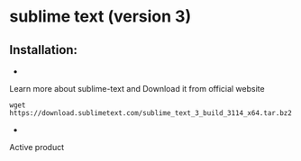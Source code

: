 
# sublime text (version 3)


## Installation: 

* 
Learn more about sublime-text and Download it from official website

```wget https://download.sublimetext.com/sublime_text_3_build_3114_x64.tar.bz2```

* 
Active product


